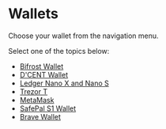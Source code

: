 # Wallets

Choose your wallet from the navigation menu.

Select one of the topics below:

* [Bifrost Wallet](./bifrost-wallet.md)
* [D'CENT Wallet](./dcent-wallet.md)
* [Ledger Nano X and Nano S](./how-to-access-flare-network-with-a-ledger-device.md)
* [Trezor T](./how-to-access-flare-network-with-a-trezor-device.md)
* [MetaMask](./how-to-access-flare-network-with-metamask.md)
* [SafePal S1 Wallet](./safepal-s1-wallet.md)
* [Brave Wallet](./brave-wallet.md)
